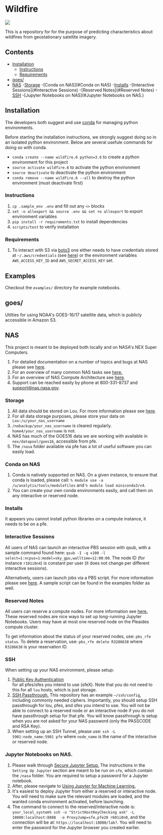 # Wildfire

![](https://github.com/joyprojects/wildfire/workflows/CI/badge.svg)

This is a repository for for the purpose of predicting characteristics about wildfires from
geostationary satellite imagery.

## Contents

- [Installation](#Installation)
  - [Instructions](#Instructions)
  - [Requirements](#Requirements)
- [goes/](#goes/)
- [NAS](#NAS)
    -[Storage](#Storage)
    -[Conda on NAS](#Conda on NAS)
    -[Installs](#Installs)
    -[Interactive Sessions](#Interactive Sessions)
    -[Reserved Notes](#Reserved Notes)
    -[SSH](#SSH)
    -[Jupyter Notebooks on NAS](#Jupyter Notebooks on NAS.)
    

## Installation

The developers both suggest and use [conda](https://www.anaconda.com/distribution/) for
managing python environments.

Before starting the installation instructions, we strongly suggest doing so in an isolated
python environment. Below are several usefule commands for doing so with conda.

- `conda create --name wildfire.6 python=3.6` to create a python environment for this project
- `source activate wildfire.6` to activate the python environment
- `source deactivate` to deactivate the python environment
- `conda remove --name wildfire.6 --all` to destroy the python environment (must deactivate first)

### Instructions

1. `cp .sample_env .env` and fill out any `<>` blocks
1. `set -o allexport && source .env && set +o allexport` to export environment variables
1. `pip install -r requirements.txt` to install dependencies
1. `scripts/test` to verify installation

### Requirements

1. To interact with S3 via [boto3](https://boto3.amazonaws.com/v1/documentation/api/latest/index.html)
one either needs to have credentials stored at `~/.aws/credentials` (see [here](https://boto3.amazonaws.com/v1/documentation/api/latest/guide/configuration.html#shared-credentials-file)) or the environment variables
`AWS_ACCESS_KEY_ID` and `AWS_SECRET_ACCESS_KEY` set.

## Examples

Checkout the `examples/` directory for example notebooks.

## goes/

Utilties for using NOAA's GOES-16/17 satellite data, which is publicly accessible in Amazon S3.

## NAS

This project is meant to be deployed both locally and on NASA's NEX Super Computers.
1. For detailed documentation on a number of topics and bugs at NAS please see [here](https://www.nas.nasa.gov/hecc/support/kb/).
1. For an overview of many common NAS tasks see [here.](https://www.nas.nasa.gov/hecc/support/kb/basic-tasks_264.html)
1. For an overview of NAS Compute Architecture see [here](https://www.nas.nasa.gov/hecc/support/kb/hpc-environment-overview_25.html).
1. Support can be reached easily by phone at 800-331-8737 and <support@nas.nasa.gov>.

### Storage

1. All data should be stored on Lou. For more information please see [here](https://www.nas.nasa.gov/hecc/support/kb/the-lou-mass-storage-system_371.html).
1. For all data storage purposes, please store your data on ` Lou:/u/your_nas_username`
1. `/nobackup/your_nas_username` is cleared regularly. `home4/your_nas_username` is not.
1. NAS has much of the GOES16 data we are working with available in `nex/datapool/goes16`, accessible from pfe.
1. The `/nasa` folder available via pfe has a lot of useful software you can easily load.

### Conda on NAS

1. Conda is natively supported on NAS. On a given instance, to ensure that conda is loaded, please call:
`% module use -a /u/analytix/tools/modulefiles` and `% module load miniconda3/v4`.
1. You can create your own conda environments easily, and call them on any interactive or reserved node.

### Installs

It appears you cannot install python libraries on a compute instance, it needs to be on a pfe.

### Interactive Sessions

All users of NAS can launch an interactive PBS session with qsub, with a sample command found here:
`qsub -I -q v100 -l select=1:ncpus=1:model=sky_gpu,walltime=12:00:00`. The node ID (for instance `r101i0n4`) is constant 
per user (it does not change per different interactive sessions).

Alternatively, users can launch jobs via a PBS script. For more information please see [here](https://www.nas.nasa.gov/hecc/support/kb/using-conda-environments-for-machine-learning_557.html).
A sample script can be found in the examples folder as well.

### Reserved Notes

All users can reserve a compute nodes. For more information see [here.](https://www.nas.nasa.gov/hecc/support/kb/reserving-a-dedicated-compute-node_556.html)
These reserved nodes are nice ways to set up long-running Jupyter Notebooks. Users may have at most one reserved node on the Pleaides compute cluster.

To get information about the status of your reserved nodes, use: `pbs_rfe status`. 
To delete a reservation, use: `pbs_rfe delete R3286638` where `R3286638` is your reservation ID.

### SSH

When setting up your NAS environment, please setup:

1. [Public Key Authentication](https://www.nas.nasa.gov/hecc/support/kb/setting-up-public-key-authentication_230.html)  
for all pfes/sfes you intend to use (sfeX). Note that you do not need to this for all `lou` hosts, which is just storage.
1. [SSH Passthrough.](https://www.nas.nasa.gov/hecc/support/kb/setting-up-ssh-passthrough_232.html) 
This repository has an example `~/ssh/config`, including commonly needed ciphers. Importantly, you should setup 
SSH passthrough for lou, pfes, and sfes you intend to use. You will not be able to connect to a reserved node or an 
interactive node if you do not have passthrough setup for that pfe. You will know passthrough is setup when you are not
asked for your NAS password (only the PASSCODE and RSA Key).
1. When setting up an SSH Tunnel, please use: `ssh -L 5901:node_name:5901 pfe` where `node_name` is the name of the 
interactive or reserved node.

### Jupyter Notebooks on NAS.
1. Please walk through [Secure Jupyter Setup.](https://www.nas.nasa.gov/hecc/support/kb/secure-setup-for-using-jupyter-notebook-on-hecc-systems_576.html) 
The instructions in the `Setting Up Jupyter` section are meant to be run on `sfe`, which contain the `/nasa` 
folder. You are required to setup a password for a Jupyter notebook.
1. After, please navigate to [Using Jupyter for Machine Learning.](https://www.nas.nasa.gov/hecc/support/kb/using-jupyter-notebook-for-machine-learning_602.html)
1. It's easiest to deploy Jupyter from either a reserved or interactive node. You will need to make sure the relevant
modules are loaded, and the wanted conda environment activated, before launching.
1. The command to connect to the reserved/interactive node is: `your_local_system% ssh -o "StrictHostKeyChecking ask" -L 18080:localhost:8888 
-o ProxyJump=sfe,pfe20 r601i0n0`, and the connection will be at: `https://localhost:18080/lab?`. You will need to enter 
the password for the Jupyter browser you created earlier.
